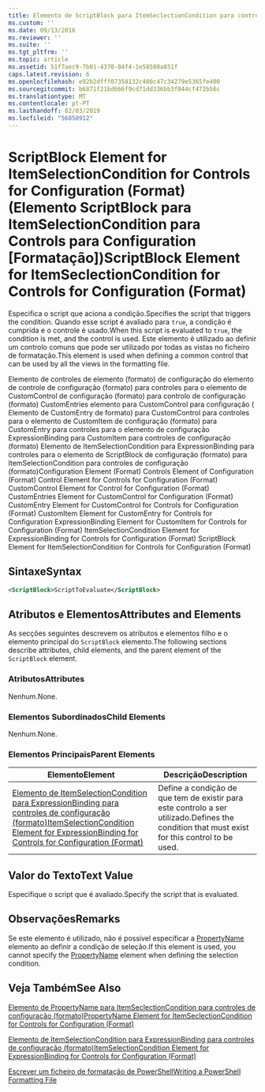 ```yaml
---
title: Elemento de ScriptBlock para ItemSeclectionCondition para controles de configuração (formato) | Documentos da Microsoft
ms.custom: ''
ms.date: 09/13/2016
ms.reviewer: ''
ms.suite: ''
ms.tgt_pltfrm: ''
ms.topic: article
ms.assetid: 51f7aec9-7b01-4370-84f4-1e58508a851f
caps.latest.revision: 6
ms.openlocfilehash: e92b2dfff07358132c480c47c34279e5365fe400
ms.sourcegitcommit: b6871f21bd666f9cd71dd336bb3f844cf472b56c
ms.translationtype: MT
ms.contentlocale: pt-PT
ms.lasthandoff: 02/03/2019
ms.locfileid: "56850912"
---
```

# <a name="scriptblock-element-for-itemseclectioncondition-for-controls-for-configuration-format"></a><span data-ttu-id="a934f-102">ScriptBlock Element for ItemSelectionCondition for Controls for Configuration (Format) (Elemento ScriptBlock para ItemSelectionCondition para Controls para Configuration [Formatação])</span><span class="sxs-lookup"><span data-stu-id="a934f-102">ScriptBlock Element for ItemSeclectionCondition for Controls for Configuration (Format)</span></span>

<span data-ttu-id="a934f-103">Especifica o script que aciona a condição.</span><span class="sxs-lookup"><span data-stu-id="a934f-103">Specifies the script that triggers the condition.</span></span> <span data-ttu-id="a934f-104">Quando esse script é avaliado para `true`, a condição é cumprida e o controle é usado.</span><span class="sxs-lookup"><span data-stu-id="a934f-104">When this script is evaluated to `true`, the condition is met, and the control is used.</span></span> <span data-ttu-id="a934f-105">Este elemento é utilizado ao definir um controlo comuns que pode ser utilizado por todas as vistas no ficheiro de formatação.</span><span class="sxs-lookup"><span data-stu-id="a934f-105">This element is used when defining a common control that can be used by all the views in the formatting file.</span></span>

<span data-ttu-id="a934f-106">Elemento de controles de elemento (formato) de configuração do elemento de controle de configuração (formato) para controles para o elemento de CustomControl de configuração (formato) para controlo de configuração (formato) CustomEntries elemento para CustomControl para configuração ( Elemento de CustomEntry de formato) para CustomControl para controles para o elemento de CustomItem de configuração (formato) para CustomEntry para controles para o elemento de configuração ExpressionBinding para CustomItem para controles de configuração (formato) Elemento de ItemSelectionCondition para ExpressionBinding para controles para o elemento de ScriptBlock de configuração (formato) para ItemSelectionCondition para controles de configuração (formato)</span><span class="sxs-lookup"><span data-stu-id="a934f-106">Configuration Element (Format) Controls Element of Configuration (Format) Control Element for Controls for Configuration (Format) CustomControl Element for Control for Configuration (Format) CustomEntries Element for CustomControl for Configuration (Format) CustomEntry Element for CustomControl for Controls for Configuration (Format) CustomItem Element for CustomEntry for Controls for Configuration ExpressionBinding Element for CustomItem for Controls for Configuration (Format) ItemSelectionCondition Element for ExpressionBinding for Controls for Configuration (Format) ScriptBlock Element for ItemSelectionCondition for Controls for Configuration (Format)</span></span>

## <a name="syntax"></a><span data-ttu-id="a934f-107">Sintaxe</span><span class="sxs-lookup"><span data-stu-id="a934f-107">Syntax</span></span>

```xml
<ScriptBlock>ScriptToEvaluate</ScriptBlock>
```

## <a name="attributes-and-elements"></a><span data-ttu-id="a934f-108">Atributos e Elementos</span><span class="sxs-lookup"><span data-stu-id="a934f-108">Attributes and Elements</span></span>

<span data-ttu-id="a934f-109">As secções seguintes descrevem os atributos e elementos filho e o elemento principal do `ScriptBlock` elemento.</span><span class="sxs-lookup"><span data-stu-id="a934f-109">The following sections describe attributes, child elements, and the parent element of the `ScriptBlock` element.</span></span>

### <a name="attributes"></a><span data-ttu-id="a934f-110">Atributos</span><span class="sxs-lookup"><span data-stu-id="a934f-110">Attributes</span></span>

<span data-ttu-id="a934f-111">Nenhum.</span><span class="sxs-lookup"><span data-stu-id="a934f-111">None.</span></span>

### <a name="child-elements"></a><span data-ttu-id="a934f-112">Elementos Subordinados</span><span class="sxs-lookup"><span data-stu-id="a934f-112">Child Elements</span></span>

<span data-ttu-id="a934f-113">Nenhum.</span><span class="sxs-lookup"><span data-stu-id="a934f-113">None.</span></span>

### <a name="parent-elements"></a><span data-ttu-id="a934f-114">Elementos Principais</span><span class="sxs-lookup"><span data-stu-id="a934f-114">Parent Elements</span></span>

|<span data-ttu-id="a934f-115">Elemento</span><span class="sxs-lookup"><span data-stu-id="a934f-115">Element</span></span>|<span data-ttu-id="a934f-116">Descrição</span><span class="sxs-lookup"><span data-stu-id="a934f-116">Description</span></span>|
|-------------|-----------------|
|[<span data-ttu-id="a934f-117">Elemento de ItemSelectionCondition para ExpressionBinding para controles de configuração (formato)</span><span class="sxs-lookup"><span data-stu-id="a934f-117">ItemSelectionCondition Element for ExpressionBinding for Controls for Configuration (Format)</span></span>](./itemselectioncondition-element-for-expressionbinding-for-controls-for-configuration-format.md)|<span data-ttu-id="a934f-118">Define a condição de que tem de existir para este controlo a ser utilizado.</span><span class="sxs-lookup"><span data-stu-id="a934f-118">Defines the condition that must exist for this control to be used.</span></span>|

## <a name="text-value"></a><span data-ttu-id="a934f-119">Valor do Texto</span><span class="sxs-lookup"><span data-stu-id="a934f-119">Text Value</span></span>

<span data-ttu-id="a934f-120">Especifique o script que é avaliado.</span><span class="sxs-lookup"><span data-stu-id="a934f-120">Specify the script that is evaluated.</span></span>

## <a name="remarks"></a><span data-ttu-id="a934f-121">Observações</span><span class="sxs-lookup"><span data-stu-id="a934f-121">Remarks</span></span>

<span data-ttu-id="a934f-122">Se este elemento é utilizado, não é possível especificar a [PropertyName](./propertyname-element-for-itemseclectioncondition-for-controls-for-configuration-format.md) elemento ao definir a condição de seleção.</span><span class="sxs-lookup"><span data-stu-id="a934f-122">If this element is used, you cannot specify the [PropertyName](./propertyname-element-for-itemseclectioncondition-for-controls-for-configuration-format.md) element when defining the selection condition.</span></span>

## <a name="see-also"></a><span data-ttu-id="a934f-123">Veja Também</span><span class="sxs-lookup"><span data-stu-id="a934f-123">See Also</span></span>

[<span data-ttu-id="a934f-124">Elemento de PropertyName para ItemSeclectionCondition para controles de configuração (formato)</span><span class="sxs-lookup"><span data-stu-id="a934f-124">PropertyName Element for ItemSeclectionCondition for Controls for Configuration (Format)</span></span>](./propertyname-element-for-itemseclectioncondition-for-controls-for-configuration-format.md)

[<span data-ttu-id="a934f-125">Elemento de ItemSelectionCondition para ExpressionBinding para controles de configuração (formato)</span><span class="sxs-lookup"><span data-stu-id="a934f-125">ItemSelectionCondition Element for ExpressionBinding for Controls for Configuration (Format)</span></span>](./itemselectioncondition-element-for-expressionbinding-for-controls-for-configuration-format.md)

[<span data-ttu-id="a934f-126">Escrever um ficheiro de formatação de PowerShell</span><span class="sxs-lookup"><span data-stu-id="a934f-126">Writing a PowerShell Formatting File</span></span>](./writing-a-powershell-formatting-file.md)
